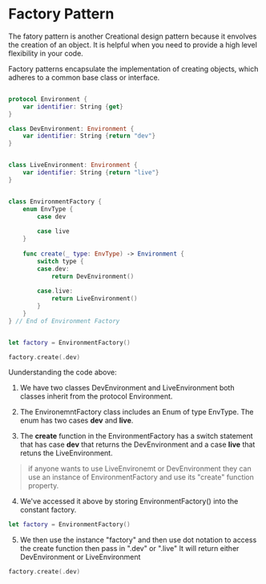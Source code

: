 # Factory Pattern

The fatory pattern is another Creational design pattern because it envolves the creation of an object. It is helpful when you need to provide a high level
flexibility in your code. 

Factory patterns encapsulate the implementation of creating objects, which adheres to a common base class or interface.

``` swift

protocol Environment {
    var identifier: String {get}
}

class DevEnvironment: Environment {
    var identifier: String {return "dev"}
}


class LiveEnvironment: Environment {
    var identifier: String {return "live"}
}


class EnvironmentFactory {
    enum EnvType {
        case dev
        
        case live
    }
    
    func create(_ type: EnvType) -> Environment {
        switch type {
        case.dev:
            return DevEnvironment()
            
        case.live:
            return LiveEnvironment()
        }
    }
} // End of Environment Factory


let factory = EnvironmentFactory()

factory.create(.dev)
```
Uunderstanding the code above:

1. We have two classes DevEnvironment and LiveEnvironment both classes inherit from the protocol Environment.
 
2. The EnvironemntFactory class includes an Enum of type EnvType. The enum has two cases **dev** and **live**.
 
3. The **create** function in the EnvironmentFactory has a switch statement that has case **dev** that returns the DevEnvironment and a case **live** that retuns the LiveEnvironment.
 
 > if anyone wants to use LiveEnvironemt or DevEnvironment they can use an instance of EnvironmentFactory and use its "create" function property.
 
4. We've accessed it above by storing EnvironmentFactory() into the constant factory.
 ``` swift 
 let factory = EnvironmentFactory()
 ```
 
5. We then use the instance "factory" and then use dot notation to access the create function then pass in ".dev" or ".live" It will return either DevEnvironment or LiveEnvironment
 
 ``` swift
 factory.create(.dev)
```

 

